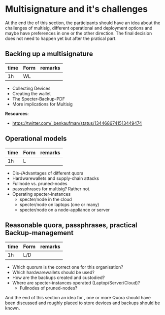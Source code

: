 # Multisignature and it's challenges
At the end the of this section, the participants should have an idea about the challenges of multisig, different operational and deployment options and maybe have preferences in one or the other direction.
The final decision does not need to happen yet but after the pratical part.


## Backing up a multisignature
| time   | Form    | remarks |
|--------|---------|---------|
| 1h     | WL      |         |

* Collecting Devices
* Creating the wallet
* The Specter-Backup-PDF
* More implications for Multisig

__Resources__:
* https://twitter.com/_benkaufman/status/1344686741513449474

## Operational models
| time   | Form    | remarks |
|--------|---------|---------|
| 1h     | L       |         |

* Dis-/Advantages of different quora
* Hardwarewallets and supply-chain attacks
* Fullnode vs. pruned-nodes
* passsphrases for multisig? Rather not.
* Operating specter-instances
    * specter/node in the cloud
    * specter/node on laptops (one or many)
    * specter/node on a node-appliance or server

## Reasonable quora, passphrases, practical Backup-management
| time   | Form    | remarks |
|--------|---------|---------|
| 1h     | L/D     |         |

* Which quorum is the correct one for this organisation?
* Which hardwarewallets should be used?
* How are the backups created and custodied?
* Where are specter-instances operated (Laptop/Server/Cloud)?
    * Fullnodes of pruned-nodes?

And the end of this section an idea for , one or more Quora should have been discussed and roughly placed to store devices and backups should be known.
